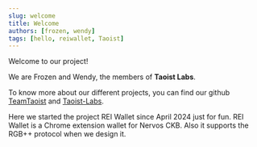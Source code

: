 ```yaml
---
slug: welcome
title: Welcome
authors: [frozen, wendy]
tags: [hello, reiwallet, Taoist]
---
```


Welcome to our project!

We are Frozen and Wendy, the members of **Taoist Labs**. 

To know more about our different projects, you can find our github [TeamTaoist](https://github.com/TeamTaoist/) and [Taoist-Labs](https://github.com/Taoist-Labs).

Here we started the project REI Wallet since April 2024 just for fun. REI Wallet is a Chrome extension wallet for Nervos CKB. Also it supports the RGB++ protocol when we design it.
